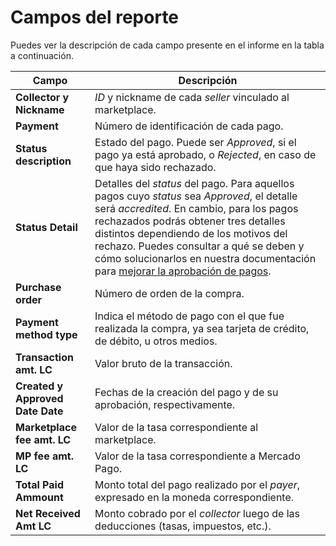 # Campos del reporte

Puedes ver la descripción de cada campo presente en el informe en la tabla a continuación. 

| Campo                | Descripción                                                                                                                                                                                     |
|----------------------|-------------------------------------------------------------------------------------------------------------------------------------------------------------------------------------------------|
| **Collector y Nickname** | _ID_ y nickname de cada _seller_ vinculado al marketplace.                                                                                                                                           |
| **Payment**              | Número de identificación de cada pago.                                                                                                                                                          |
| **Status description**   | Estado del pago. Puede ser _Approved_, si el pago ya está aprobado, o _Rejected_, en caso de que haya sido rechazado.                                                                            |
| **Status Detail**        | Detalles del _status_ del pago. Para aquellos pagos cuyo _status_ sea _Approved_, el detalle será _accredited_. En cambio, para los pagos rechazados podrás obtener tres detalles distintos dependiendo de los motivos del rechazo. Puedes consultar a qué se deben y cómo solucionarlos en nuestra documentación para [mejorar la aprobación de pagos](/developers/es/docs/checkout-pro/how-tos/improve-payment-approval). |
| **Purchase order**       | Número de orden de la compra.                                                                                                                                                                   |
| **Payment method type** | Indica el método de pago con el que fue realizada la compra, ya sea tarjeta de crédito, de débito, u otros medios.                                                                              |
| **Transaction amt. LC** | Valor bruto de la transacción.                                                                                                                                                                  |
| **Created y Approved Date Date** | Fechas de la creación del pago y de su aprobación, respectivamente.                                                                                                                          |
| **Marketplace fee amt. LC**   | Valor de la tasa correspondiente al marketplace.                                                                                                                                               |
| **MP fee amt. LC**       | Valor de la tasa correspondiente a Mercado Pago.                                                                                                                                               |
| **Total Paid Ammount**   | Monto total del pago realizado por el _payer_, expresado en la moneda correspondiente.                                                                                                            |
| **Net Received Amt LC**  | Monto cobrado por el _collector_ luego de las deducciones (tasas, impuestos, etc.).                                                                                                               |

